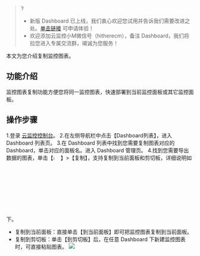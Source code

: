 > ?
> - 新版 Dashboard 已上线，我们衷心欢迎您试用并告诉我们需要改进之处。[单击链接](https://cloud.tencent.com/apply/p/omia0k6sli) 可申请体验！
> - 欢迎添加云监控小M微信号（hitherecm），备注 Dashboard，我们将拉您进入专属交流群，竭诚为您服务！



本文为您介绍复制监控图表。

## 功能介绍

监控图表复制功能方便您将同一监控图表，快速部署到当前监控面板或其它监控面板。

## 操作步骤
1.登录 [云监控控制台](https://console.cloud.tencent.com/monitor)。
2.在左侧导航栏中点击【Dashboard列表】，进入 Dashboard 列表页。
3.在 Dashboard 列表中找到您需要复制图表对应的 Dashboard，单击对应的面板名。进入 Dashboard 管理页。
4.找到您需要导出数据的图表，单击【<img src="https://main.qcloudimg.com/raw/3bbe823981cbb9f1cebbbf55f85f83fc.png"  style="margin:0;" width="4%">】>【复制】，支持复制到当前面板和剪切板，详细说明如下。
- 复制到当前面板：直接单击【到当前面板】即可把监控图表复制到当前面板。
- 复制到剪切板：单击【到剪切板】后，在任意 Dashboard 下新建监控图表时，可直接粘贴图表。
![](https://main.qcloudimg.com/raw/5c5b6023acb666505546a410fa6af574.png)

